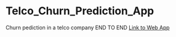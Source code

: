 # Telco_Churn_Prediction_App
Churn pediction in a telco company END TO END
[Link to Web App](https://dashboard.render.com/web/srv-clh6e5fjc5ks73ejsa90)
